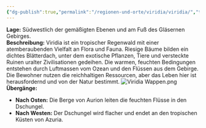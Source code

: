 ```yaml
---
{"dg-publish":true,"permalink":"/regionen-und-orte/viridia/viridia/","tags":["Region"]}
---
```


**Lage:** Südwestlich der gemäßigten Ebenen und am Fuß des Gläsernen Gebirges.  
**Beschreibung:** Viridia ist ein tropischer Regenwald mit einer atemberaubenden Vielfalt an Flora und Fauna. Riesige Bäume bilden ein dichtes Blätterdach, unter dem exotische Pflanzen, Tiere und versteckte Ruinen uralter Zivilisationen gedeihen. Die warmen, feuchten Bedingungen entstehen durch Luftmassen vom Ozean und den Flüssen aus dem Gebirge. Die Bewohner nutzen die reichhaltigen Ressourcen, aber das Leben hier ist herausfordernd und von der Natur bestimmt.
![Viridia Wappen.png](/img/user/PNG's/Viridia%20Wappen.png)
**Übergänge:**

- **Nach Osten:** Die Berge von Aurion leiten die feuchten Flüsse in den Dschungel.
- **Nach Westen:** Der Dschungel wird flacher und endet an den tropischen Küsten von Azuria.